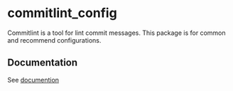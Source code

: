 # commitlint_config

Commitlint is a tool for lint commit messages.
This package is for common and recommend configurations.

## Documentation

See [documention](https://hyiso.github.io/commitlint)